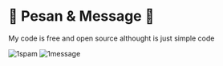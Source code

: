 # 📩 Pesan & Message 📩
My code is free and open source althought is just simple code

![1spam](https://user-images.githubusercontent.com/73746365/155254647-8a2cccf2-adcc-46ca-aec6-e3af81f1ed1d.jpg)
![1message](https://user-images.githubusercontent.com/73746365/155254655-346d192b-73cb-41db-817c-32dd9c9e9fe5.jpg)
